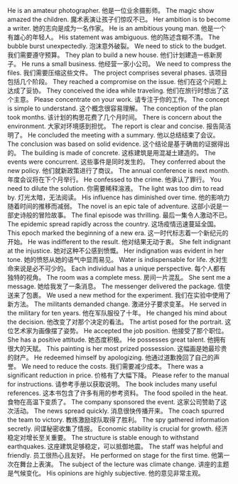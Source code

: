 He is an amateur photographer. 他是一位业余摄影师。
The magic show amazed the children. 魔术表演让孩子们惊叹不已。
Her ambition is to become a writer. 她的志向是成为一名作家。
He is an ambitious young man. 他是一个有雄心的年轻人。
His statement was ambiguous. 他的陈述含糊不清。
The bubble burst unexpectedly. 泡沫意外破裂。
We need to stick to the budget. 我们需要遵守预算。
They plan to build a new house. 他们计划建造一栋新房子。
He runs a small business. 他经营一家小公司。
We need to compress the files. 我们需要压缩这些文件。
The project comprises several phases. 该项目包括几个阶段。
They reached a compromise on the issue. 他们在这个问题上达成了妥协。
They conceived the idea while traveling. 他们在旅行时想出了这个主意。
Please concentrate on your work. 请专注于你的工作。
The concept is simple to understand. 这个概念很容易理解。
The conception of the plan took months. 该计划的构思花费了几个月时间。
There is concern about the environment. 大家对环境感到担忧。
The report is clear and concise. 报告简洁明了。
He concluded the meeting with a summary. 他以总结结束了会议。
The conclusion was based on solid evidence. 这个结论是基于确凿的证据得出的。
The building is made of concrete. 这栋建筑是用混凝土建造的。
The events were concurrent. 这些事件是同时发生的。
They conferred about the new policy. 他们就新政策进行了商议。
The annual conference is next month. 年度会议将在下个月举行。
He confessed to the crime. 他承认了罪行。
You need to dilute the solution. 你需要稀释溶液。
The light was too dim to read by. 灯光太暗，无法阅读。
His influence has diminished over time. 他的影响力随着时间的推移而减弱。
The novel is an epic tale of adventure. 这部小说是一部史诗般的冒险故事。
The final episode was thrilling. 最后一集令人激动不已。
The epidemic spread rapidly across the country. 这场疫情迅速蔓延全国。
This epoch marked the beginning of a new era. 这一时代标志着一个新纪元的开始。
He was indifferent to the result. 他对结果无动于衷。
She felt indignant at the injustice. 她对这种不公感到愤慨。
Her indignation was evident in her tone. 她的愤怒从她的语气中显而易见。
Water is indispensable for life. 水对生命来说是必不可少的。
Each individual has a unique perspective. 每个人都有独特的视角。
The room was a complete mess. 房间一片混乱。
She sent me a message. 她给我发了一条消息。
The messenger delivered the package. 信使送来了包裹。
We used a new method for the experiment. 我们在实验中使用了新方法。
The militants demanded change. 激进分子要求变革。
He served in the military for ten years. 他在军队服役了十年。
He changed his mind about the decision. 他改变了对那个决定的看法。
The artist posed for the portrait. 这位艺术家为画像摆了姿势。
He accepted the job position. 他接受了那个职位。
She has a positive attitude. 她态度积极。
He possesses great talent. 他拥有很大的天赋。
This painting is her most prized possession. 这幅画是她最珍贵的财产。
He redeemed himself by apologizing. 他通过道歉挽回了自己的声誉。
We need to reduce the costs. 我们需要减少成本。
There was a significant reduction in price. 价格有了大幅下降。
Please refer to the manual for instructions. 请参考手册以获取说明。
The book includes many useful references. 这本书包含了许多有用的参考资料。
The food spoiled in the heat. 食物在高温下变质了。
The company sponsored the event. 这家公司赞助了这次活动。
The news spread quickly. 消息很快传播开来。
The coach spurred the team to victory. 教练激励球队取得了胜利。
The spy gathered information secretly. 间谍秘密收集了情报。
Economic stability is crucial for growth. 经济稳定对增长至关重要。
The structure is stable enough to withstand earthquakes. 这座建筑足够稳定，可以抵御地震。
The staff was helpful and friendly. 员工很热心且友好。
He performed on stage for the first time. 他第一次在舞台上表演。
The subject of the lecture was climate change. 讲座的主题是气候变化。
His opinions are highly subjective. 他的意见非常主观。
